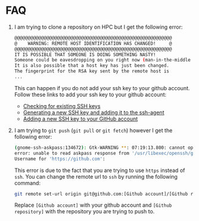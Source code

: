 # FAQ

1. I am trying to clone a repository on HPC but I get the following error:

    ```bash
    @@@@@@@@@@@@@@@@@@@@@@@@@@@@@@@@@@@@@@@@@@@@@@@@@@@@@@@@@@@
    @    WARNING: REMOTE HOST IDENTIFICATION HAS CHANGED!     @
    @@@@@@@@@@@@@@@@@@@@@@@@@@@@@@@@@@@@@@@@@@@@@@@@@@@@@@@@@@@
    IT IS POSSIBLE THAT SOMEONE IS DOING SOMETHING NASTY!
    Someone could be eavesdropping on you right now (man-in-the-middle attack)!
    It is also possible that a host key has just been changed.
    The fingerprint for the RSA key sent by the remote host is
    ...
    ```
    
    This can happen if you do not add your ssh key to your github account. Follow these links to add your ssh key to your github account:
    - [Checking for existing SSH keys](https://docs.github.com/en/authentication/connecting-to-github-with-ssh/checking-for-existing-ssh-keys)
    - [Generating a new SSH key and adding it to the ssh-agent](https://docs.github.com/en/authentication/connecting-to-github-with-ssh/generating-a-new-ssh-key-and-adding-it-to-the-ssh-agent?platform=linux)
    - [Adding a new SSH key to your GitHub account](https://docs.github.com/en/authentication/connecting-to-github-with-ssh/adding-a-new-ssh-key-to-your-github-account)


2. I am trying to `git push` (`git pull` or `git fetch`) however I get the following error: 

    ```bash
    (gnome-ssh-askpass:134672): Gtk-WARNING **: 07:19:13.800: cannot open display: 
    error: unable to read askpass response from '/usr/libexec/openssh/gnome-ssh-askpass'
    Username for 'https://github.com':
    ```

    This error is due to the fact that you are trying to use `https` instead of `ssh`. You can change the remote url to `ssh` by running the following command:

    ```bash
    git remote set-url origin git@github.com:[Github account]/[Github repository].git
    ```

    Replace `[Github account]` with your github account and `[Github repository]` with the repository you are trying to push to.